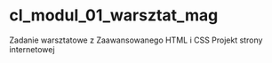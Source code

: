 # cl_modul_01_warsztat_mag
Zadanie warsztatowe z Zaawansowanego HTML i CSS
Projekt strony internetowej
